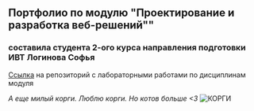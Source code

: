 ## Портфолио по модулю "Проектирование и разработка веб-решений""
### составила студента 2-ого курса направления подготовки ИВТ Логинова Софья

 [Ссылка](https://github.com/sonyadk/web-course "Ссылочка на репозиторий") на репозиторий с лабораторными работами по дисциплинам модуля
 
 _А еще милый корги. Люблю корги. Но котов больше <3_
 ![КОРГИ](https://images.unsplash.com/photo-1554692918-08fa0fdc9db3?ixlib=rb-1.2.1&ixid=eyJhcHBfaWQiOjEyMDd9&auto=format&fit=crop&w=1050&q=80)
  
  
